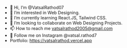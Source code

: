 - 👋 Hi, I’m @VatsalRathod07
- 👀 I’m interested in Web Designing.
- 🌱 I’m currently learning React.JS, Tailwind CSS.
- 💞️ I’m looking to collaborate on Web Designing Projects.
- 📫 How to reach me vatsalrathod2005@gmail.com
- 🔗 Follow me on Instagram @vatsal.rathod7
- Portfolio: https://vatsalrathod.vercel.app
<!---
VatsalRathod07/VatsalRathod07 is a ✨ special ✨ repository because its `README.md` (this file) appears on your GitHub profile.
You can click the Prhteview link to take a look at your changes.
--->
